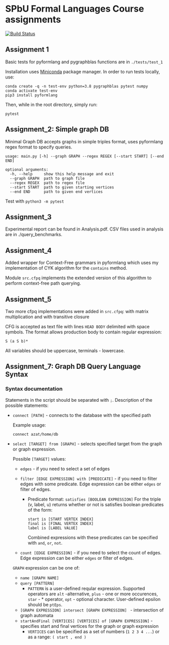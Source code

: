 # SPbU Formal Languages Course assignments
[![Build Status](https://travis-ci.org/azaat/formal_languages_course.svg?branch=master)](https://travis-ci.org/azaat/formal_languages_course)

## Assignment 1

Basic tests for pyformlang and pygraphblas functions are in ```./tests/test_1```

Installation uses [Miniconda](https://docs.conda.io/projects/conda/en/latest/user-guide/install/download.html) package manager.
In order to run tests locally, use: 
```
conda create -q -n test-env python=3.8 pygraphblas pytest numpy
conda activate test-env
pip3 install pyformlang                                                   
```
Then, while in the root directory, simply run:
```
pytest
```

## Assignment_2: Simple graph DB

Minimal Graph DB accepts graphs in simple triples format, uses pyformlang regex format to specify queries.
```
usage: main.py [-h] --graph GRAPH --regex REGEX [--start START] [--end END]

optional arguments:
  -h, --help     show this help message and exit
  --graph GRAPH  path to graph file
  --regex REGEX  path to regex file
  --start START  path to given starting vertices
  --end END      path to given end vertices
  ```

Test with ```python3 -m pytest```

## Assignment_3

Experimental report can be found in Analysis.pdf. CSV files used in analysis are in ./query_benchmarks.

## Assignment_4

Added wrapper for Context-Free grammars in pyformlang which uses my implementation of CYK algorithm for the ```contains``` method.

Module ```src.cfpq``` implements the extended version of this algorithm to perform context-free path querying.

## Assignment_5

Two more cfpq implementations were added in ```src.cfpq```: with matrix multiplication and with transitive closure

CFG is accepted as text file with lines ```HEAD BODY``` delimited with space symbols. The format allows production body to contain regular expression:

```
S (a S b)*
```

All variables should be uppercase, terminals - lowercase.

## Assignment_7: Graph DB Query Language Syntax

### Syntax documentation

Statements in the script should be separated with ``` ; ```. Description of the possible statements:
- ```connect [PATH]``` - connects to the database with the specified path

  Example usage:
  ```
  connect azat/home/db
  ```
- ```select [TARGET] from [GRAPH]``` - selects specified target from the graph or graph expression.

  Possible ```[TARGET]``` values:
  - ```edges``` - if you need to select a set of edges
  - ```filter [EDGE EXPRESSION] with [PREDICATE]``` - if you need to filter edges with some predicate. Edge expression can be either ```edges``` or filter of edges.

    - Predicate format:
      ```satisfies [BOOLEAN EXPRESSION]```
      For the triple (v, label, u) returns whether or not is satisfies boolean predicates of the form:

      ```
      start is [START VERTEX INDEX]
      final is [FINAL VERTEX INDEX]
      label is [LABEL VALUE]
      ```

      Combined expressions with these predicates can be specified with ```and```, ```or```,  ```not```.


  - ```count [EDGE EXPRESSION]``` - if you need to select the count of edges. Edge expression can be either ```edges``` or filter of edges.
  
  ```GRAPH``` expression can be one of:
    - ```name [GRAPH NAME]```
    - ```query [PATTERN]```
      - ```PATTERN``` is a user-defined reqular expression.
      Supported operators are ```alt``` -alternative, ```plus``` - one or more occurences, ```star``` - * operator, ```opt``` - optional character. User-defined epsilon should be ```ptEps```.
    - ```[GRAPH EXPRESSION] intersect [GRAPH EXPRESSION] ``` - intersection of graph automata
    - ```startAndFinal [VERTICES] [VERTICES] of [GRAPH EXPRESSION]``` - specifies start and final vertices for the graph or graph expression
      -  ```VERTICES``` can be specified as a set of numbers (```1 2 3 4 ...```) or as a range: ```( start , end )```